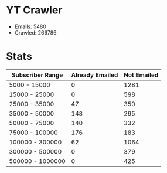 # YT Crawler
- Emails: 5480
- Crawled: 266786

# Stats
| Subscriber Range  | Already Emailed | Not Emailed |
|-------|-------|-------|
| 5000 - 15000 | 0 | 1281 |
| 15000 - 25000 | 0 | 598 |
| 25000 - 35000 | 47 | 350 |
| 35000 - 50000 | 148 | 295 |
| 50000 - 75000 | 140 | 332 |
| 75000 - 100000 | 176 | 183 |
| 100000 - 300000 | 62 | 1064 |
| 300000 - 500000 | 0 | 379 |
| 500000 - 1000000 | 0 | 425 |
